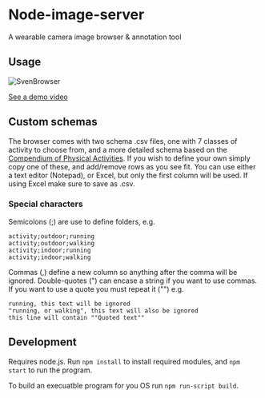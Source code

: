# Node-image-server
A wearable camera image browser & annotation tool

## Usage

![SvenBrowser](http://i.imgur.com/YSqfTL7.png)

[See a demo video](http://i.imgur.com/o0BtSQZ.gif)

## Custom schemas

The browser comes with two schema .csv files, one with 7 classes of activity to choose from, and a more detailed schema based on the [Compendium of Physical Activities](https://sites.google.com/site/compendiumofphysicalactivities/). If you wish to define your own simply copy one of these, and add/remove rows as you see fit. You can use either a text editor (Notepad), or Excel, but only the first column will be used. If using Excel make sure to save as .csv. 

### Special characters
Semicolons (;) are use to define folders, e.g.
```
activity;outdoor;running
activity;outdoor;walking
activity;indoor;running
activity;indoor;walking
```
Commas (,) define a new column so anything after the comma will be ignored.
Double-quotes (") can encase a string if you want to use commas. If you want to use a quote you must repeat it ("") e.g.
```
running, this text will be ignored
"running, or walking", this text will also be ignored
this line will contain ""Quoted text"" 
```

## Development

Requires node.js. Run `npm install` to install required modules, and `npm start` to run the program.

To build an execuatble program for you OS run `npm run-script build`.
